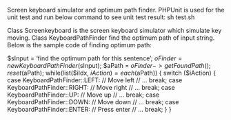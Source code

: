 Screen keyboard simulator and optimum path finder.
 PHPUnit is used for the unit test and run below command to see unit test result:
 sh test.sh

 Class Screenkeyboard is the screen keyboard simulator which simulate key moving.
 Class KeyboardPathFinder find the optimum path of input string. Below is the sample code of finding optimum path:

$sInput = ‘find the optimum path for this sentence’;
$oFinder = new KeyboardPathFinder($sInput);
$aPath = $oFinder->getFoundPath();
reset($aPath);
while(list($iIdx, $iAction) = each($aPath)) {
    switch ($iAction) {
        case KeyboardPathFinder::LEFT: // Move left
            // ...
            break;
        case KeyboardPathFinder::RIGHT: // Move right
            // ...
            break;
        case KeyboardPathFinder::UP: // Move up
            // ...
            break;
        case KeyboardPathFinder::DOWN: // Move down
            // ...
            break;
        case KeyboardPathFinder::ENTER: // Press enter
            // ...
            break;
    }
}
